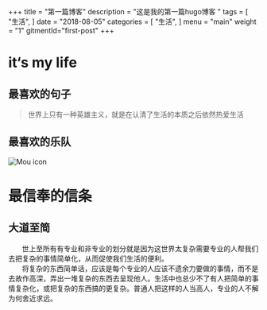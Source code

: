 +++
title = "第一篇博客"
description = "这是我的第一篇hugo博客 "
tags = [
    "生活",
]
date = "2018-08-05"
categories = [
    "生活",
]
menu = "main"
weight = "1"
gitmentId="first-post"
+++
# it‘s my life
## 最喜欢的句子
> 世界上只有一种英雄主义，就是在认清了生活的本质之后依然热爱生活

## 最喜欢的乐队
![Mou icon](https://timgsa.baidu.com/timg?image&quality=80&size=b9999_10000&sec=1533356950841&di=8fa2970a323e3a4e2365a4824a5044b2&imgtype=0&src=http%3A%2F%2Fimage.jijidown.com%2Fv1%2Fimage%3Fav%3D12509347%26url%3Dhttps%3A%2F%2Fi0.hdslb.com%2Fbfs%2Farchive%2Ffd12b68a28d2ccb7959702ea8ead0c9081ccf270.jpg%26sign%3DD8A38CA52320633A94421BBEC6F572C7)

# 最信奉的信条
## 大道至简
 &#160; &#160; &#160; &#160;世上至所有有专业和非专业的划分就是因为这世界太复杂需要专业的人帮我们去把复杂的事情简单化，从而促使我们生活的便利。	
 &#160; &#160; &#160; &#160;将复杂的东西简单话，应该是每个专业的人应该不遗余力要做的事情，而不是去故作高深，弄出一堆复杂的东西去呈现他人。生活中也总少不了有人把简单的事情复杂化，或把复杂的东西搞的更复杂。普通人把这样的人当高人，专业的人不解为何舍近求远。
